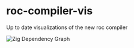 # roc-compiler-vis
Up to date visualizations of the new roc compiler

![Zig Dependency Graph](https://anton-4.github.io/roc-compiler-vis/zig_dependency_graph.png)
